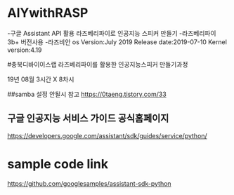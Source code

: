 # AIYwithRASP
-구글 Assistant API 활용 라즈베리파이로 인공지능 스피커 만들기
-라즈베리파이 3b+ 버전사용
-라즈비안 os 
 Version:July 2019
 Release date:2019-07-10
 Kernel version:4.19


#충북디바이이스랩 라즈베리파이를 활용한 인공지능스피커 만들기과정

19년 08월
3시간 X 8차시



##samba 설정 안될시 참고
https://0taeng.tistory.com/33

## 구글 인공지능 서비스 가이드 공식홈페이지

https://developers.google.com/assistant/sdk/guides/service/python/


# sample code link
https://github.com/googlesamples/assistant-sdk-python

